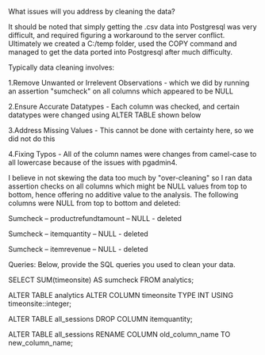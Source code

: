 What issues will you address by cleaning the data?

It should be noted that simply getting the .csv data into Postgresql was very difficult, and required figuring a workaround to the server conflict.
Ultimately we created a C:/temp folder, used the COPY command and managed to get the data ported into Postgresql after much difficulty.

Typically data cleaning involves:

1.Remove Unwanted or Irrelevent Observations - which we did by running an assertion "sumcheck" on all columns which appeared to be NULL

2.Ensure Accurate Datatypes - Each column was checked, and certain datatypes were changed using ALTER TABLE shown below

3.Address Missing Values - This cannot be done with certainty here, so we did not do this

4.Fixing Typos - All of the column names were changes from camel-case to all lowercase because of the issues with pgadmin4.

I believe in not skewing the data too much by "over-cleaning" so I ran data assertion checks on all columns which might be NULL values from top to bottom, hence offering no additive value to the analysis.  The following columns were NULL from top to bottom and deleted: 

Sumcheck – productrefundtamount – NULL - deleted

Sumcheck – itemquantity – NULL - deleted

Sumcheck – itemrevenue – NULL - deleted

Queries:
Below, provide the SQL queries you used to clean your data.

SELECT SUM(timeonsite) AS sumcheck FROM analytics;

ALTER TABLE analytics
ALTER COLUMN timeonsite TYPE INT 
USING timeonsite::integer;

ALTER TABLE all_sessions DROP COLUMN itemquantity;

ALTER TABLE all_sessions RENAME COLUMN old_column_name TO new_column_name; 


